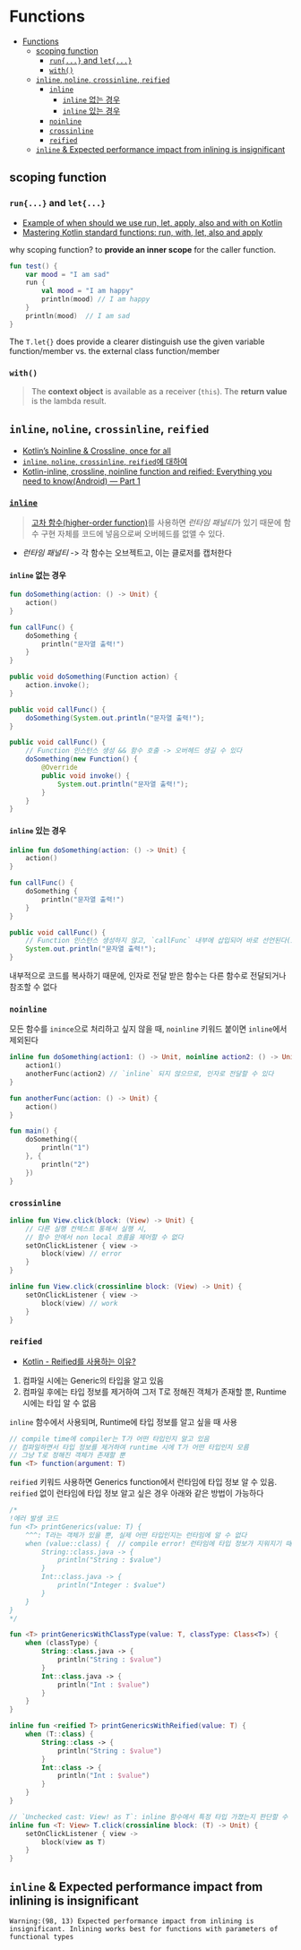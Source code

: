 # Functions

- [Functions](#functions)
    - [scoping function](#scoping-function)
        - [`run{...}` and `let{...}`](#run-and-let)
        - [`with()`](#with)
    - [`inline`, `noline`, `crossinline`, `reified`](#inline-noline-crossinline-reified)
        - [`inline`](#inline)
            - [`inline` 없는 경우](#inline-없는-경우)
            - [`inline` 있는 경우](#inline-있는-경우)
        - [`noinline`](#noinline)
        - [`crossinline`](#crossinline)
        - [`reified`](#reified)
    - [`inline` \& Expected performance impact from inlining is insignificant](#inline--expected-performance-impact-from-inlining-is-insignificant)

## scoping function

### `run{...}` and `let{...}`

- [Example of when should we use run, let, apply, also and with on Kotlin](https://stackoverflow.com/questions/45977011/example-of-when-should-we-use-run-let-apply-also-and-with-on-kotlin)
- [Mastering Kotlin standard functions: run, with, let, also and apply](https://medium.com/mobile-app-development-publication/mastering-kotlin-standard-functions-run-with-let-also-and-apply-9cd334b0ef84)

why scoping function? to **provide an inner scope** for the caller function.

```kotlin
fun test() {
    var mood = "I am sad"
    run {
        val mood = "I am happy"
        println(mood) // I am happy
    }
    println(mood)  // I am sad
}
```

The `T.let{}` does provide a clearer distinguish use the given variable function/member vs. the external class function/member

### `with()`

> The **context object** is available as a receiver (`this`).
> The **return value** is the lambda result.

## `inline`, `noline`, `crossinline`, `reified`

- [Kotlin’s Noinline & Crossline, once for all](https://ncorti.com/blog/noinline-and-crossline-once-for-all)
- [`inline`, `noline`, `crossinline`, `reified`에 대하여](https://leveloper.tistory.com/171)
- [Kotlin-inline, crossline, noinline function and reified: Everything you need to know(Android) — Part 1](https://ashiqulislamshaon.medium.com/kotlin-inline-crossline-noinline-function-and-reified-everything-you-need-to-know-android-3743dafa476)

### [`inline`](https://kotlinlang.org/docs/inline-functions.html)

> [고차 함수(higher-order function)](https://kotlinlang.org/docs/lambdas.html)를 사용하면 *런타임 패널티*가 있기 때문에 함수 구현 자체를 코드에 넣음으로써 오버헤드를 없앨 수 있다.

- *런타임 패널티* -> 각 함수는 오브젝트고, 이는 클로저를 캡처한다

#### `inline` 없는 경우

```kotlin
fun doSomething(action: () -> Unit) {
    action()
}

fun callFunc() {
    doSomething {
        println("문자열 출력!")
    }
}
```

```java
public void doSomething(Function action) {
    action.invoke();
}

public void callFunc() {
    doSomething(System.out.println("문자열 출력!");
}
```

```java
public void callFunc() {
    // Function 인스턴스 생성 && 함수 호출 -> 오버헤드 생길 수 있다
    doSomething(new Function() {
        @Override
        public void invoke() {
            System.out.println("문자열 출력!");
        }
    }
}
```

#### `inline` 있는 경우

```kotlin
inline fun doSomething(action: () -> Unit) {
    action()
}

fun callFunc() {
    doSomething {
        println("문자열 출력!")
    }
}
```

```java
public void callFunc() {
    // Function 인스턴스 생성하지 않고, `callFunc` 내부에 삽입되어 바로 선언된다(inline)
    System.out.println("문자열 출력!");
}
```

내부적으로 코드를 복사하기 때문에, 인자로 전달 받은 함수는 다른 함수로 전달되거나 참조할 수 없다

### `noinline`

모든 함수를 `inince`으로 처리하고 싶지 않을 때, `noinline` 키워드 붙이면 `inline`에서 제외된다

```kotlin
inline fun doSomething(action1: () -> Unit, noinline action2: () -> Unit) {
    action1()
    anotherFunc(action2) // `inline` 되지 않으므로, 인자로 전달할 수 있다
}

fun anotherFunc(action: () -> Unit) {
    action()
}

fun main() {
    doSomething({
        println("1")
    }, {
        println("2")
    })
}
```

### `crossinline`

```kotlin
inline fun View.click(block: (View) -> Unit) {
    // 다른 실행 컨텍스트 통해서 실행 시,
    // 함수 안에서 non local 흐름을 제어할 수 없다
    setOnClickListener { view ->
        block(view) // error
    }
}
```

```kotlin
inline fun View.click(crossinline block: (View) -> Unit) {
    setOnClickListener { view ->
        block(view) // work
    }
}
```

### `reified`

- [Kotlin - Reified를 사용하는 이유?](https://codechacha.com/ko/kotlin-reified-keyword/)

1. 컴파일 시에는 Generic의 타입을 알고 있음
2. 컴파일 후에는 타입 정보를 제거하여 그저 T로 정해진 객체가 존재할 뿐, Runtime 시에는 타입 알 수 없음

`inline` 함수에서 사용되며, Runtime에 타입 정보를 알고 싶을 때 사용

```kotlin
// compile time에 compiler는 T가 어떤 타입인지 알고 있음
// 컴파일하면서 타입 정보를 제거하여 runtime 시에 T가 어떤 타입인지 모름
// 그냥 T로 정해진 객체가 존재할 뿐
fun <T> function(argument: T)
```

`reified` 키워드 사용하면 Generics function에서 런타임에 타입 정보 알 수 있음.
`reified` 없이 런타임에 타입 정보 알고 싶은 경우 아래와 같은 방법이 가능하다

```kotlin
/*
!에러 발생 코드
fun <T> printGenerics(value: T) {
    ^^^: T라는 객체가 있을 뿐, 실제 어떤 타입인지는 런타임에 알 수 없다
    when (value::class) {  // compile error! 런타임에 타입 정보가 지워지기 때문
        String::class.java -> {
            println("String : $value")
        }
        Int::class.java -> {
            println("Integer : $value")
        }
    }
}
*/

fun <T> printGenericsWithClassType(value: T, classType: Class<T>) {
    when (classType) {
        String::class.java -> {
            println("String : $value")
        }
        Int::class.java -> {
            println("Int : $value")
        }
    }
}

inline fun <reified T> printGenericsWithReified(value: T) {
    when (T::class) {
        String::class -> {
            println("String : $value")
        }
        Int::class -> {
            println("Int : $value")
        }
    }
}
```

```kotlin
// `Unchecked cast: View! as T`: inline 함수에서 특정 타입 가졌는지 판단할 수 없기 때문
inline fun <T: View> T.click(crossinline block: (T) -> Unit) {
    setOnClickListener { view ->
        block(view as T) 
    }
}
```

## `inline` & Expected performance impact from inlining is insignificant

```log
Warning:(98, 13) Expected performance impact from inlining is insignificant. Inlining works best for functions with parameters of functional types
```
